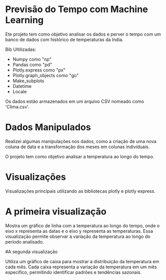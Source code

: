 # Previsão do Tempo com Machine Learning

Ete projeto tem como objetivo analisar os dados e perver o tempo com um banco de dados com histórico de temperaturas da India.

Bib Ultilizadas:

- Numpy como "np"
- Pandas como "pd"
- Plotly.express como "px"
- Plotly.graph_objects como "go"
- Make_subplots
- Datetime
- Locale

Os dados estão armazenados em um arquivo CSV nomeado como 'Clima.csv'.

# Dados Manipulados

Realizei algumas manipulações nos dados, como a criação de uma nova coluna de data e a transformação dos 
meses em colunas individuais. 

O projeto tem como objetivo analisar a temperatura ao longo do tempo.

# Visualizações

Visualizações principais utilizando as bibliotecas plotly e plotly express. 

# A primeira visualização 

Mostra um gráfico de linha com a temperatura ao longo do tempo, onde o eixo x representa as datas e o eixo y 
representa as temperaturas. Essa visualização permite observar a variação da temperatura ao longo do período analisado.

#A segunda visualização 

Utiliza um gráfico de caixa para mostrar a distribuição da temperatura em cada mês. Cada caixa representa a 
variação da temperatura em um mês específico, permitindo identificar padrões e tendências sazonais.
